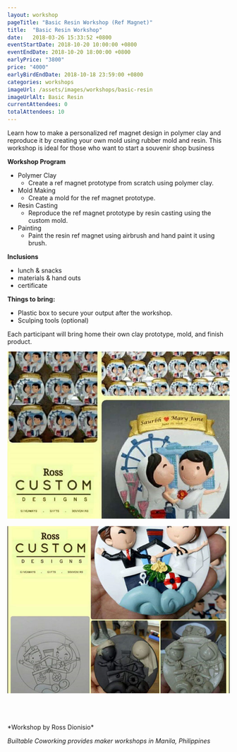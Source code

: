 ```yaml
---
layout: workshop
pageTitle: "Basic Resin Workshop (Ref Magnet)"
title:  "Basic Resin Workshop"
date:   2018-03-26 15:33:52 +0800
eventStartDate: 2018-10-20 10:00:00 +0800
eventEndDate: 2018-10-20 18:00:00 +0800
earlyPrice: "3800"
price: "4000"
earlyBirdEndDate: 2018-10-18 23:59:00 +0800
categories: workshops
imageUrl: /assets/images/workshops/basic-resin
imageUrlAlt: Basic Resin
currentAttendees: 0
totalAttendees: 10
---
```


Learn how to make a personalized ref magnet design in polymer clay and reproduce it by creating your own mold using rubber mold and resin. This workshop is ideal for those who want to start a souvenir shop business 


**Workshop Program**
- Polymer Clay
  - Create a ref magnet prototype from scratch using polymer clay.
- Mold Making
  - Create a mold for the ref magnet prototype.
- Resin Casting
  - Reproduce the ref magnet prototype by resin casting using the custom mold.
- Painting
  - Paint the resin ref magnet using airbrush and hand paint it using brush.

**Inclusions**
- lunch & snacks
- materials & hand outs
- certificate

**Things to bring:**
- Plastic box to secure your output after the workshop.
- Sculping tools (optional)

Each participant will bring home their own clay prototype, mold, and finish product.


![ref magnets made from resin](/assets/images/workshops/basic-resin/sample-1.jpg "ref magnets made from resin")

![ref magnets made from resin](/assets/images/workshops/basic-resin/sample-2.jpg "ref magnets made from resin")


<br>
<br>
<br>
*Workshop by Ross Dionisio*

*Builtable Coworking provides maker workshops in Manila, Philippines* 
